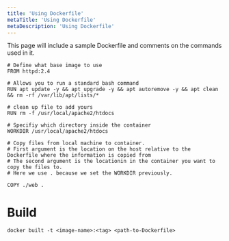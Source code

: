```yaml
---
title: 'Using Dockerfile'
metaTitle: 'Using Dockerfile'
metaDescription: 'Using Dockerfile'
---
```


This page will include a sample Dockerfile and comments on the commands used in it.

```
# Define what base image to use
FROM httpd:2.4

# Allows you to run a standard bash command
RUN apt update -y && apt upgrade -y && apt autoremove -y && apt clean && rm -rf /var/lib/apt/lists/*

# clean up file to add yours
RUN rm -f /usr/local/apache2/htdocs

# Specifiy which directory inside the container
WORKDIR /usr/local/apache2/htdocs

# Copy files from local machine to container.
# First argument is the location on the host relative to the Dockerfile where the information is copied from
# The second argument is the locationin in the container you want to copy the files to.
# Here we use . because we set the WORKDIR previously.

COPY ./web .
```

# Build

`docker built -t <image-name>:<tag> <path-to-Dockerfile>`

